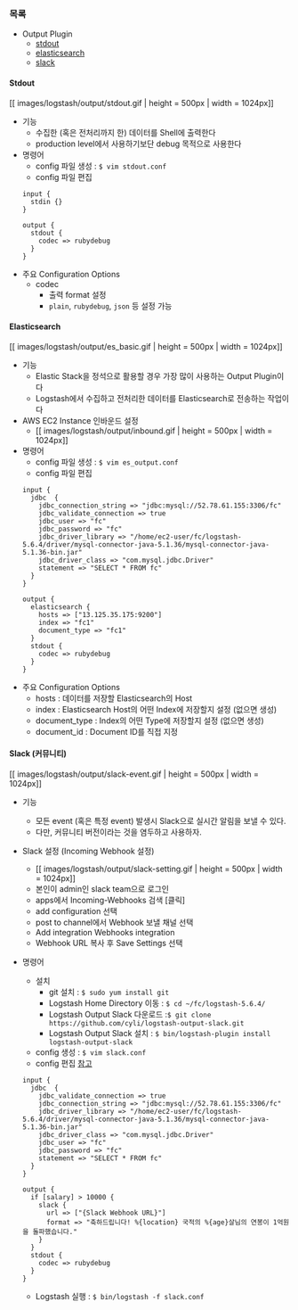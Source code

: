 ### 목록

* Output Plugin
    * [stdout](#stdout)
    * [elasticsearch](#es)
    * [slack](#slack)

<a name='stdout'></a>
#### Stdout

[[ images/logstash/output/stdout.gif | height = 500px | width = 1024px]]

* 기능
    * 수집한 (혹은 전처리까지 한) 데이터를 Shell에 출력한다
    * production level에서 사용하기보단 debug 목적으로 사용한다
* 명령어
    * config 파일 생성 : `$ vim stdout.conf`
    * config 파일 편집
    ```
    input {
      stdin {}
    }

    output {
      stdout {
        codec => rubydebug
      }
    }
    ```
* 주요 Configuration Options
    * codec
        * 출력 format 설정
        * `plain`, `rubydebug`, `json` 등 설정 가능

<a name='es'></a>
#### Elasticsearch

[[ images/logstash/output/es_basic.gif | height = 500px | width = 1024px]]

* 기능
    * Elastic Stack을 정석으로 활용할 경우 가장 많이 사용하는 Output Plugin이다
    * Logstash에서 수집하고 전처리한 데이터를 Elasticsearch로 전송하는 작업이다
* AWS EC2 Instance 인바운드 설정
    * [[ images/logstash/output/inbound.gif | height = 500px | width = 1024px]]
* 명령어
    * config 파일 생성 : `$ vim es_output.conf`
    * config 파일 편집
    ```
    input {
      jdbc  {
        jdbc_connection_string => "jdbc:mysql://52.78.61.155:3306/fc"
        jdbc_validate_connection => true
        jdbc_user => "fc"
        jdbc_password => "fc"
        jdbc_driver_library => "/home/ec2-user/fc/logstash-5.6.4/driver/mysql-connector-java-5.1.36/mysql-connector-java-5.1.36-bin.jar"
        jdbc_driver_class => "com.mysql.jdbc.Driver"
        statement => "SELECT * FROM fc"
      }
    }

    output {
      elasticsearch {
        hosts => ["13.125.35.175:9200"]
        index => "fc1"
        document_type => "fc1"
      }
      stdout {
        codec => rubydebug
      }
    }
    ```
* 주요 Configuration Options
    * hosts : 데이터를 저장할 Elasticsearch의 Host
    * index : Elasticsearch Host의 어떤 Index에 저장할지 설정 (없으면 생성)
    * document_type : Index의 어떤 Type에 저장할지 설정 (없으면 생성)
    * document_id : Document ID를 직접 지정 

<a name='slack'></a>
#### Slack (커뮤니티)

[[ images/logstash/output/slack-event.gif | height = 500px | width = 1024px]]

* 기능
    * 모든 event (혹은 특정 event) 발생시 Slack으로 실시간 알림을 보낼 수 있다.
    * 다만, 커뮤니티 버전이라는 것을 염두하고 사용하자.

* Slack 설정 (Incoming Webhook 설정)

    * [[ images/logstash/output/slack-setting.gif | height = 500px | width = 1024px]]
    * 본인이 admin인 slack team으로 로그인
    * apps에서 Incoming-Webhooks 검색 [클릭]
    * add configuration 선택
    * post to channel에서 Webhook 보낼 채널 선택
    * Add integration Webhooks integration
    * Webhook URL 복사 후 Save Settings 선택

* 명령어
    * 설치
        * git 설치 : `$ sudo yum install git`
        * Logstash Home Directory 이동 : `$ cd ~/fc/logstash-5.6.4/`
        * Logstash Output Slack 다운로드 :`$ git clone https://github.com/cyli/logstash-output-slack.git`
        * Logstash Output Slack 설치 : `$ bin/logstash-plugin install logstash-output-slack`
    * config 생성 : `$ vim slack.conf`
    * config 편집 [참고](https://discuss.elastic.co/t/output-if-else-configuration-error/39869)
    ```
    input {
      jdbc  {
        jdbc_validate_connection => true
        jdbc_connection_string => "jdbc:mysql://52.78.61.155:3306/fc"
        jdbc_driver_library => "/home/ec2-user/fc/logstash-5.6.4/driver/mysql-connector-java-5.1.36/mysql-connector-java-5.1.36-bin.jar"
        jdbc_driver_class => "com.mysql.jdbc.Driver"
        jdbc_user => "fc"
        jdbc_password => "fc"
        statement => "SELECT * FROM fc"
      }
    }

    output {
      if [salary] > 10000 {
        slack {
          url => ["{Slack Webhook URL}"]
          format => "축하드립니다! %{location} 국적의 %{age}살님의 연봉이 1억원을 돌파했습니다."
        }
      }
      stdout {
        codec => rubydebug
      }
    }
    ```
    * Logstash 실행 : `$ bin/logstash -f slack.conf`